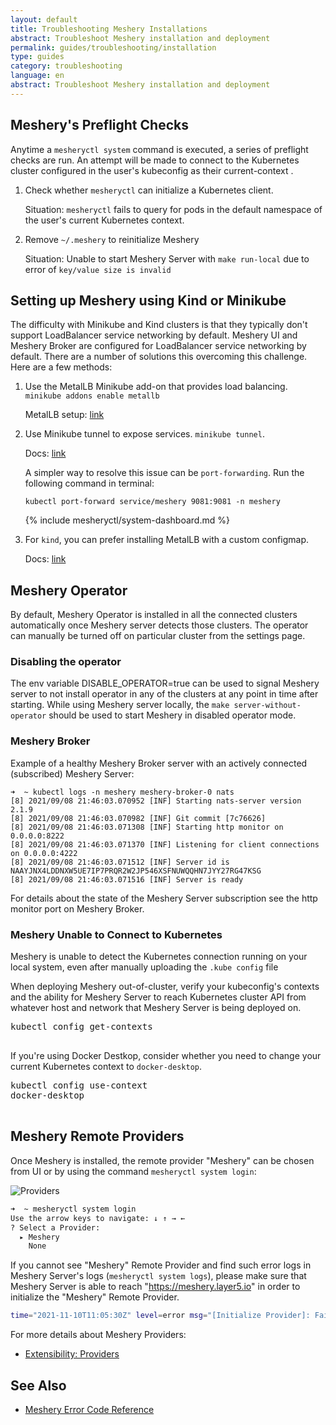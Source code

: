 ```yaml
---
layout: default
title: Troubleshooting Meshery Installations
abstract: Troubleshoot Meshery installation and deployment
permalink: guides/troubleshooting/installation
type: guides
category: troubleshooting
language: en
abstract: Troubleshoot Meshery installation and deployment
---
```


## Meshery's Preflight Checks

Anytime a `mesheryctl system` command is executed, a series of preflight checks are run. An attempt will be made to connect to the Kubernetes cluster configured in the user's kubeconfig as their current-context .

1. Check whether `mesheryctl` can initialize a Kubernetes client.

   Situation: `mesheryctl` fails to query for pods in the default namespace of the user's current Kubernetes context.

2. Remove `~/.meshery` to reinitialize Meshery

   Situation: Unable to start Meshery Server with `make run-local` due to error of `key/value size is invalid`

## Setting up Meshery using Kind or Minikube

The difficulty with Minikube and Kind clusters is that they typically don't support LoadBalancer service networking by default. Meshery UI and Meshery Broker are configured for LoadBalancer service networking by default. There are a number of solutions this overcoming this challenge. Here are a few methods:

1. Use the MetalLB Minikube add-on that provides load balancing. `minikube addons enable metallb`

   MetalLB setup: [link](https://kubebyexample.com/learning-paths/metallb/install)

2. Use Minikube tunnel to expose services. `minikube tunnel`.

   Docs: [link](https://minikube.sigs.k8s.io/docs/handbook/accessing/#using-minikube-tunnel)

   A simpler way to resolve this issue can be `port-forwarding`. Run the following command in terminal:

   `kubectl port-forward service/meshery 9081:9081 -n meshery`

   {% include mesheryctl/system-dashboard.md %}

3. For `kind`, you can prefer installing MetalLB with a custom configmap.

   Docs: [link](https://kind.sigs.k8s.io/docs/user/loadbalancer/)

## Meshery Operator

By default, Meshery Operator is installed in all the connected clusters automatically once Meshery server detects those clusters. The operator can manually be turned off on particular cluster from the settings page.

### Disabling the operator

The env variable DISABLE_OPERATOR=true can be used to signal Meshery server to not install operator in any of the clusters at any point in time after starting. While using Meshery server locally, the `make server-without-operator` should be used to start Meshery in disabled operator mode.

### Meshery Broker

Example of a healthy Meshery Broker server with an actively connected (subscribed) Meshery Server:

```shell
➜  ~ kubectl logs -n meshery meshery-broker-0 nats
[8] 2021/09/08 21:46:03.070952 [INF] Starting nats-server version 2.1.9
[8] 2021/09/08 21:46:03.070982 [INF] Git commit [7c76626]
[8] 2021/09/08 21:46:03.071308 [INF] Starting http monitor on 0.0.0.0:8222
[8] 2021/09/08 21:46:03.071370 [INF] Listening for client connections on 0.0.0.0:4222
[8] 2021/09/08 21:46:03.071512 [INF] Server id is NAAYJNX4LDDNXW5UE7IP7PRQR2W2JP546XSFNUWQQHN7JYY27RG47KSG
[8] 2021/09/08 21:46:03.071516 [INF] Server is ready
```

For details about the state of the Meshery Server subscription see the http monitor port on Meshery Broker.

### Meshery Unable to Connect to Kubernetes

Meshery is unable to detect the Kubernetes connection running on your local system, even after manually uploading the `.kube config` file

When deploying Meshery out-of-cluster, verify your kubeconfig's contexts and the ability for Meshery Server to reach Kubernetes cluster API from whatever host and network that Meshery Server is being deployed on.

<pre class="codeblock-pre">
<div class="codeblock"><div class="clipboardjs">kubectl config get-contexts</div></div>
</pre>

If you're using Docker Destkop, consider whether you need to change your current Kubernetes context to `docker-desktop`.

<pre class="codeblock-pre">
<div class="codeblock"><div class="clipboardjs">kubectl config use-context
docker-desktop</div></div>
</pre>

## Meshery Remote Providers

Once Meshery is installed, the remote provider "Meshery" can be chosen from UI or by using the command `mesheryctl system login`:

![Providers](/assets/img/providers/provider_screenshot.png)

```bash
➜  ~ mesheryctl system login
Use the arrow keys to navigate: ↓ ↑ → ←
? Select a Provider:
  ▸ Meshery
    None
```

If you cannot see "Meshery" Remote Provider and find such error logs in Meshery Server's logs (`mesheryctl system logs`), please make sure that Meshery Server is able to reach "https://meshery.layer5.io" in order to initialize the "Meshery" Remote Provider.

```bash
time="2021-11-10T11:05:30Z" level=error msg="[Initialize Provider]: Failed to get capabilities Get \"https://meshery.layer5.io/v0.5.71/capabilities?os=meshery\": dial tcp 3.140.89.205:443: i/o timeout"
```

For more details about Meshery Providers:

- [Extensibility: Providers](/extensibility/providers)

## See Also

- [Meshery Error Code Reference](/reference/error-codes)

